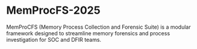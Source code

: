 # MemProcFS-2025
MemProCFS (Memory Process Collection and Forensic Suite) is a modular framework designed to streamline memory forensics and process investigation for SOC and DFIR teams.  
